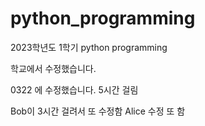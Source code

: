 # python_programming
2023학년도 1학기 python programming

학교에서 수정했습니다. 

0322 에 수정했습니다. 5시간 걸림

Bob이 3시간 걸려서 또 수정함
Alice 수정 또 함 
